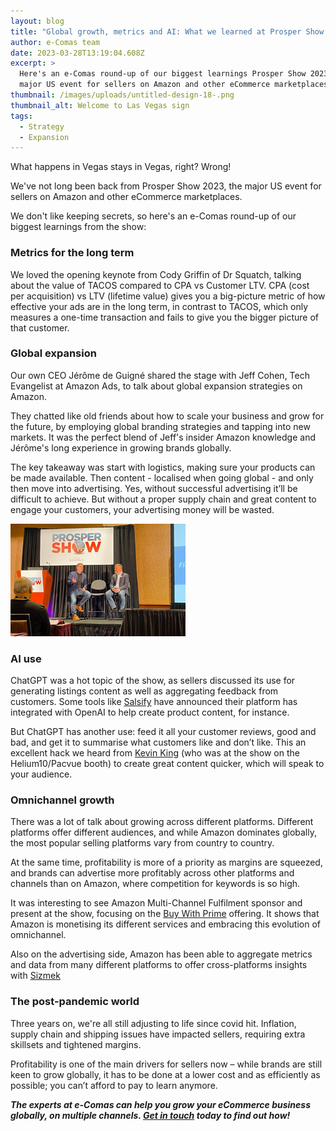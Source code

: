 ```yaml
---
layout: blog
title: "Global growth, metrics and AI: What we learned at Prosper Show 2023"
author: e-Comas team
date: 2023-03-28T13:19:04.608Z
excerpt: >
  Here's an e-Comas round-up of our biggest learnings Prosper Show 2023, the
  major US event for sellers on Amazon and other eCommerce marketplaces.
thumbnail: /images/uploads/untitled-design-18-.png
thumbnail_alt: Welcome to Las Vegas sign
tags:
  - Strategy
  - Expansion
---
```

What happens in Vegas stays in Vegas, right? Wrong!

We've not long been back from Prosper Show 2023, the major US event for sellers on Amazon and other eCommerce marketplaces.

We don't like keeping secrets, so here's an e-Comas round-up of our biggest learnings from the show:

### Metrics for the long term

We loved the opening keynote from Cody Griffin of Dr Squatch, talking about the value of TACOS compared to CPA vs Customer LTV.
CPA (cost per acquisition) vs LTV (lifetime value) gives you a big-picture metric of how effective your ads are in the long term, in contrast to TACOS, which only measures a one-time transaction and fails to give you the bigger picture of that customer.

### Global expansion

Our own CEO Jérôme de Guigné shared the stage with Jeff Cohen, Tech Evangelist at Amazon Ads, to talk about global expansion strategies on Amazon. 

They chatted like old friends about how to scale your business and grow for the future, by employing global branding strategies and tapping into new markets. It was the perfect blend of Jeff's insider Amazon knowledge and Jérôme's long experience in growing brands globally. 

The key takeaway was start with logistics, making sure your products can be made available. Then content - localised when going global - and only then move into advertising. Yes, without successful advertising it’ll be difficult to achieve. But without a proper supply chain and great content to engage your customers, your advertising money will be wasted.

![](/images/uploads/untitled-design-19-.png)

### AI use

ChatGPT was a hot topic of the show, as sellers discussed its use for generating listings content as well as aggregating feedback from customers. Some tools like [Salsify](https://www.salsify.com/press-release-generative-ai-product-content-creation) have announced their platform has integrated with OpenAI to help create product content, for instance.

But ChatGPT has another use: feed it all your customer reviews, good and bad, and get it to summarise what customers like and don’t like. This an excellent hack we heard from [Kevin King](https://www.youtube.com/watch?v=SI6KgAMmHwo) (who was at the show on the Helium10/Pacvue booth) to create great content quicker, which will speak to your audience.

### Omnichannel growth

There was a lot of talk about growing across different platforms. Different platforms offer different audiences, and while Amazon dominates globally, the most popular selling platforms vary from country to country.

At the same time, profitability is more of a priority as margins are squeezed, and brands can advertise more profitably across other platforms and channels than on Amazon, where competition for keywords is so high.

It was interesting to see Amazon Multi-Channel Fulfilment sponsor and present at the show, focusing on the [Buy With Prime](https://buywithprime.amazon.com) offering. It shows that Amazon is monetising its different services and embracing this evolution of omnichannel.

Also on the advertising side, Amazon has been able to aggregate metrics and data from many different platforms to offer cross-platforms insights with [Sizmek](https://advertising.amazon.com/solutions/products/sizmek-ad-suite)

### The post-pandemic world

Three years on, we're all still adjusting to life since covid hit. Inflation, supply chain and shipping issues have impacted sellers, requiring extra skillsets and tightened margins.

Profitability is one of the main drivers for sellers now – while brands are still keen to grow globally, it has to be done at a lower cost and as efficiently as possible; you can’t afford to pay to learn anymore.

***The experts at e-Comas can help you grow your eCommerce business globally, on multiple channels. [Get in touch](https://e-comas.com/contact.html) today to find out how!***